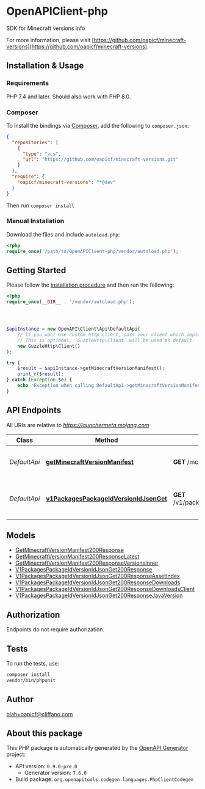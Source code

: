 # OpenAPIClient-php

SDK for Minecraft versions info

For more information, please visit [https://github.com/oapicf/minecraft-versions](https://github.com/oapicf/minecraft-versions).

## Installation & Usage

### Requirements

PHP 7.4 and later.
Should also work with PHP 8.0.

### Composer

To install the bindings via [Composer](https://getcomposer.org/), add the following to `composer.json`:

```json
{
  "repositories": [
    {
      "type": "vcs",
      "url": "https://github.com/oapicf/minecraft-versions.git"
    }
  ],
  "require": {
    "oapicf/minecraft-versions": "*@dev"
  }
}
```

Then run `composer install`

### Manual Installation

Download the files and include `autoload.php`:

```php
<?php
require_once('/path/to/OpenAPIClient-php/vendor/autoload.php');
```

## Getting Started

Please follow the [installation procedure](#installation--usage) and then run the following:

```php
<?php
require_once(__DIR__ . '/vendor/autoload.php');




$apiInstance = new OpenAPI\Client\Api\DefaultApi(
    // If you want use custom http client, pass your client which implements `GuzzleHttp\ClientInterface`.
    // This is optional, `GuzzleHttp\Client` will be used as default.
    new GuzzleHttp\Client()
);

try {
    $result = $apiInstance->getMinecraftVersionManifest();
    print_r($result);
} catch (Exception $e) {
    echo 'Exception when calling DefaultApi->getMinecraftVersionManifest: ', $e->getMessage(), PHP_EOL;
}

```

## API Endpoints

All URIs are relative to *https://launchermeta.mojang.com*

Class | Method | HTTP request | Description
------------ | ------------- | ------------- | -------------
*DefaultApi* | [**getMinecraftVersionManifest**](docs/Api/DefaultApi.md#getminecraftversionmanifest) | **GET** /mc/game/version_manifest.json | Get Minecraft version manifest
*DefaultApi* | [**v1PackagesPackageIdVersionIdJsonGet**](docs/Api/DefaultApi.md#v1packagespackageidversionidjsonget) | **GET** /v1/packages/{packageId}/{versionId}.json | Get Minecraft version package details

## Models

- [GetMinecraftVersionManifest200Response](docs/Model/GetMinecraftVersionManifest200Response.md)
- [GetMinecraftVersionManifest200ResponseLatest](docs/Model/GetMinecraftVersionManifest200ResponseLatest.md)
- [GetMinecraftVersionManifest200ResponseVersionsInner](docs/Model/GetMinecraftVersionManifest200ResponseVersionsInner.md)
- [V1PackagesPackageIdVersionIdJsonGet200Response](docs/Model/V1PackagesPackageIdVersionIdJsonGet200Response.md)
- [V1PackagesPackageIdVersionIdJsonGet200ResponseAssetIndex](docs/Model/V1PackagesPackageIdVersionIdJsonGet200ResponseAssetIndex.md)
- [V1PackagesPackageIdVersionIdJsonGet200ResponseDownloads](docs/Model/V1PackagesPackageIdVersionIdJsonGet200ResponseDownloads.md)
- [V1PackagesPackageIdVersionIdJsonGet200ResponseDownloadsClient](docs/Model/V1PackagesPackageIdVersionIdJsonGet200ResponseDownloadsClient.md)
- [V1PackagesPackageIdVersionIdJsonGet200ResponseJavaVersion](docs/Model/V1PackagesPackageIdVersionIdJsonGet200ResponseJavaVersion.md)

## Authorization
Endpoints do not require authorization.

## Tests

To run the tests, use:

```bash
composer install
vendor/bin/phpunit
```

## Author

blah+oapicf@cliffano.com

## About this package

This PHP package is automatically generated by the [OpenAPI Generator](https://openapi-generator.tech) project:

- API version: `0.9.0-pre.0`
    - Generator version: `7.6.0`
- Build package: `org.openapitools.codegen.languages.PhpClientCodegen`
